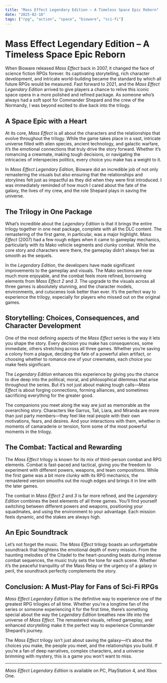 ```yaml
---
title: "Mass Effect Legendary Edition – A Timeless Space Epic Reborn"
date: "2025-02-18"
tags: ["rpg", "action", "space", "bioware", "sci-fi"]
---
```


# Mass Effect Legendary Edition – A Timeless Space Epic Reborn

When Bioware released *Mass Effect* back in 2007, it changed the face of science fiction RPGs forever. Its captivating storytelling, rich character development, and intricate world-building became the standard by which all future RPGs would be measured. Fast forward to 2021, and the *Mass Effect Legendary Edition* arrived to give players a chance to relive this iconic space opera in a more polished and refined package. As someone who’s always had a soft spot for Commander Shepard and the crew of the Normandy, I was beyond excited to dive back into the trilogy.

## A Space Epic with a Heart

At its core, *Mass Effect* is all about the characters and the relationships that evolve throughout the trilogy. While the game takes place in a vast, intricate universe filled with alien species, ancient technology, and galactic warfare, it’s the emotional connections that truly drive the story forward. Whether it’s romancing a crewmate, making tough decisions, or navigating the intricacies of interspecies politics, every choice you make has a weight to it.

In *Mass Effect Legendary Edition*, Bioware did an incredible job of not only remastering the visuals but also ensuring that the relationships and storylines felt just as impactful as they did when they were first introduced. I was immediately reminded of how much I cared about the fate of the galaxy, the lives of my crew, and the role Shepard plays in saving the universe.

## The Trilogy in One Package

What’s incredible about the *Legendary Edition* is that it brings the entire trilogy together in one neat package, complete with all the DLC content. The remastering of the first game, in particular, was a major highlight. *Mass Effect* (2007) had a few rough edges when it came to gameplay mechanics, particularly with its Mako vehicle segments and clunky combat. While the core story and characters were there, the gameplay didn’t always feel as smooth as the sequels.

In the *Legendary Edition*, the developers have made significant improvements to the gameplay and visuals. The Mako sections are now much more enjoyable, and the combat feels more refined, borrowing elements from *Mass Effect 2* and *3*. The upgrade to the visuals across all three games is absolutely stunning, and the character models, environments, and cutscenes look better than ever. It’s the perfect way to experience the trilogy, especially for players who missed out on the original games.

## Storytelling: Choices, Consequences, and Character Development

One of the most defining aspects of the *Mass Effect* series is the way it lets you shape the story. Every decision you make has consequences, some immediate, others stretching across all three games. Whether you’re saving a colony from a plague, deciding the fate of a powerful alien artifact, or choosing whether to romance one of your crewmates, each choice you make feels significant.

The *Legendary Edition* enhances this experience by giving you the chance to dive deep into the political, moral, and philosophical dilemmas that arise throughout the series. But it’s not just about making tough calls—*Mass Effect* is about forging connections, forming alliances, and sometimes sacrificing everything for the greater good.

The companions you meet along the way are just as memorable as the overarching story. Characters like Garrus, Tali, Liara, and Miranda are more than just party members—they feel like real people with their own motivations, fears, and desires. And your interactions with them, whether in moments of camaraderie or tension, form some of the most powerful moments in the trilogy.

## The Combat: Tactical and Rewarding

The *Mass Effect* trilogy is known for its mix of third-person combat and RPG elements. Combat is fast-paced and tactical, giving you the freedom to experiment with different powers, weapons, and team compositions. While the first game was a bit more clunky with its RPG mechanics, the remastered version smooths out the rough edges and brings it in line with the later games.

The combat in *Mass Effect 2* and *3* is far more refined, and the *Legendary Edition* combines the best elements of all three games. You’ll find yourself switching between different powers and weapons, positioning your squadmates, and using the environment to your advantage. Each mission feels dynamic, and the stakes are always high.

## An Epic Soundtrack

Let’s not forget the music. The *Mass Effect* trilogy boasts an unforgettable soundtrack that heightens the emotional depth of every mission. From the haunting melodies of the Citadel to the heart-pounding beats during intense combat sequences, the music truly sets the tone for each scene. Whether it’s the peaceful tranquility of the Mass Relay or the urgency of a galaxy in peril, the soundtrack perfectly complements the story.

## Conclusion: A Must-Play for Fans of Sci-Fi RPGs

*Mass Effect Legendary Edition* is the definitive way to experience one of the greatest RPG trilogies of all time. Whether you're a longtime fan of the series or someone experiencing it for the first time, there’s something special about the way the *Legendary Edition* breathes new life into the universe of *Mass Effect*. The remastered visuals, refined gameplay, and enhanced storytelling make it the perfect way to experience Commander Shepard’s journey.

The *Mass Effect* trilogy isn’t just about saving the galaxy—it’s about the choices you make, the people you meet, and the relationships you build. If you’re a fan of deep narratives, complex characters, and a universe brimming with mystery, this is a game you won’t want to miss.

---

*Mass Effect Legendary Edition* is available on PC, PlayStation 4, and Xbox One.
